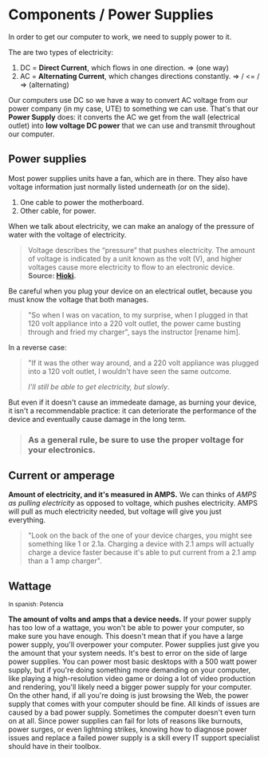 # Components / Power Supplies

In order to get our computer to work, we need to supply power to it.

The are two types of electricity:
1. DC = **Direct Current**, which flows in one direction. => (one way)
2. AC = **Alternating Current**, which changes directions constantly. => / <= / => (alternating)

Our computers use DC so we have a way to convert AC voltage from our power company (in my case, UTE)
to something we can use. That's that our **Power Supply** does: it converts the AC we get from the
wall (electrical outlet) into **low voltage DC power** that we can use and transmit throughout our computer.

## Power supplies

Most power supplies units have a fan, which are in there. They also have voltage information just
normally listed underneath (or on the side).
1. One cable to power the motherboard.
2. Other cable, for power. 

When we talk about electricity, we can make an analogy of the pressure of water with the voltage of
electricity.
>Voltage describes the “pressure” that pushes electricity. The amount of voltage is indicated by a unit known as the volt (V),
>and higher voltages cause more electricity to flow to an electronic device. **Source: [Hioki](https://www.hioki.com/sg-en/learning/electricity/voltage.html).**

Be careful when you plug your device on an electrical outlet, because you must know the voltage that both manages.
>"So when I was on vacation, to my surprise, when I plugged in that 120 volt appliance into a 220 volt outlet, the power
>came busting through and fried my charger", says the instructor [rename him].

In a reverse case:
>"If it was the other way around, and a 220 volt appliance was plugged into a 120 volt outlet, I wouldn't have seen the same outcome.
>
>*I'll still be able to get electricity, but slowly*.

But even if it doesn't cause an immedeate damage, as burning your device, it isn't a recommendable practice: it can deteriorate the
performance of the device and eventually cause damage in the long term.

>### As a general rule, be sure to use the proper voltage for your electronics.

## Current or amperage
**Amount of electricity, and it's measured in AMPS.**
We can thinks of *AMPS as pulling electricity* as opposed to voltage, which pushes electricity.
AMPS will pull as much electricity needed, but voltage will give you just everything. 
>"Look on the back of the one of your device charges, you might see something like 1 or 2.1a. Charging a device with 2.1 amps will actually charge a device faster because it's able to put current from a 2.1 amp than a 1 amp charger".

## Wattage
<sub>In spanish: Potencia</sub>

**The amount of volts and amps that a device needs.**
If your power supply has too low of a wattage, you won't be able to power your computer, so make sure you have enough. This doesn't mean that if you have a large power supply, you'll overpower your computer. Power supplies just give you the amount that your system needs. It's best to error on the side of large power supplies. You can power most basic desktops with a 500 watt power supply, but if you're doing something more demanding on your computer, like playing a high-resolution video game or doing a lot of video production and rendering, you'll likely need a bigger power supply for your computer. On the other hand, if all you're doing is just browsing the Web, the power supply that comes with your computer should be fine. All kinds of issues are caused by a bad power supply. Sometimes the computer doesn't even turn on at all. Since power supplies can fail for lots of reasons like burnouts, power surges, or even lightning strikes, knowing how to diagnose power issues and replace a failed power supply is a skill every IT support specialist should have in their toolbox.

